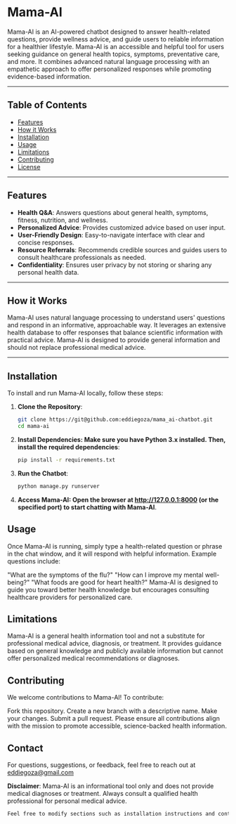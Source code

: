 # Mama-AI 

Mama-AI is an AI-powered chatbot designed to answer health-related questions, provide wellness advice, and guide users to reliable information for a healthier lifestyle. Mama-AI is an accessible and helpful tool for users seeking guidance on general health topics, symptoms, preventative care, and more. It combines advanced natural language processing with an empathetic approach to offer personalized responses while promoting evidence-based information.

---

## Table of Contents

- [Features](#features)
- [How it Works](#how-it-works)
- [Installation](#installation)
- [Usage](#usage)
- [Limitations](#limitations)
- [Contributing](#contributing)
- [License](#license)

---

## Features

- **Health Q&A**: Answers questions about general health, symptoms, fitness, nutrition, and wellness.
- **Personalized Advice**: Provides customized advice based on user input.
- **User-Friendly Design**: Easy-to-navigate interface with clear and concise responses.
- **Resource Referrals**: Recommends credible sources and guides users to consult healthcare professionals as needed.
- **Confidentiality**: Ensures user privacy by not storing or sharing any personal health data.

---

## How it Works

Mama-AI uses natural language processing to understand users' questions and respond in an informative, approachable way. It leverages an extensive health database to offer responses that balance scientific information with practical advice. Mama-AI is designed to provide general information and should not replace professional medical advice.

---

## Installation

To install and run Mama-AI locally, follow these steps:

1. **Clone the Repository**:
   ```bash
   git clone https://git@github.com:eddiegoza/mama_ai-chatbot.git
   cd mama-ai
2. **Install Dependencies: Make sure you have Python 3.x installed. Then, install the required dependencies**:
    ```bash
   pip install -r requirements.txt
3. **Run the Chatbot**:
   ```bash
   python manage.py runserver
4. **Access Mama-AI: Open the browser at http://127.0.0.1:8000 (or the specified port) to start chatting with Mama-AI**.
   
## Usage

Once Mama-AI is running, simply type a health-related question or phrase in the chat window, and it will respond with helpful information. Example questions include:

"What are the symptoms of the flu?"
"How can I improve my mental well-being?"
"What foods are good for heart health?"
Mama-AI is designed to guide you toward better health knowledge but encourages consulting healthcare providers for personalized care.

## Limitations

Mama-AI is a general health information tool and not a substitute for professional medical advice, diagnosis, or treatment. It provides guidance based on general knowledge and publicly available information but cannot offer personalized medical recommendations or diagnoses.

## Contributing

We welcome contributions to Mama-AI! To contribute:

Fork this repository.
Create a new branch with a descriptive name.
Make your changes.
Submit a pull request.
Please ensure all contributions align with the mission to promote accessible, science-backed health information.

## Contact

For questions, suggestions, or feedback, feel free to reach out at eddiegoza@gmail.com

**Disclaimer**: Mama-AI is an informational tool only and does not provide medical diagnoses or treatment. Always consult a qualified health professional for personal medical advice.
 ```bash
Feel free to modify sections such as installation instructions and contact details based on your specific implementation and setup.


